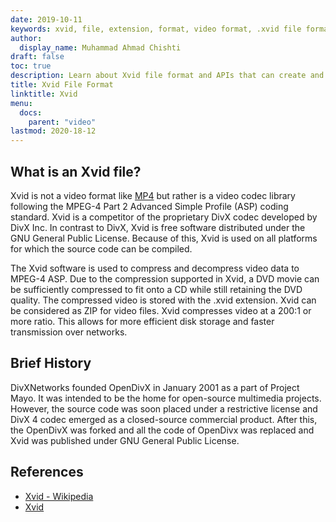 ```yaml
---
date: 2019-10-11
keywords: xvid, file, extension, format, video format, .xvid file format, xvid file format, .xvid extension, xvid extension, how to open xvid file
author:
  display_name: Muhammad Ahmad Chishti
draft: false
toc: true
description: Learn about Xvid file format and APIs that can create and open Xvid files
title: Xvid File Format
linktitle: Xvid
menu:
  docs:
    parent: "video"
lastmod: 2020-18-12
---
```


## What is an Xvid file? ##

Xvid is not a video format like [MP4](/video/mp4/) but rather is a video codec library following the MPEG-4 Part 2 Advanced Simple Profile (ASP) coding standard. Xvid is a competitor of the proprietary DivX codec developed by DivX Inc. In contrast to DivX, Xvid is free software distributed under the GNU General Public License. Because of this, Xvid is used on all platforms for which the source code can be compiled.

The Xvid software is used to compress and decompress video data to MPEG-4 ASP. Due to the compression supported in Xvid, a DVD movie can be sufficiently compressed to fit onto a CD while still retaining the DVD quality. The compressed video is stored with the .xvid extension. Xvid can be considered as ZIP for video files. Xvid compresses video at a 200:1 or more ratio. This allows for more efficient disk storage and faster transmission over networks.

## Brief History ##

DivXNetworks founded OpenDivX in January 2001 as a part of Project Mayo. It was intended to be the home for open-source multimedia projects. However, the source code was soon placed under a restrictive license and DivX 4 codec emerged as a closed-source commercial product. After this, the OpenDivX was forked and all the code of OpenDivx was replaced and Xvid was published under GNU General Public License.

## References ##

- [Xvid - Wikipedia](https://en.wikipedia.org/wiki/Xvid)
- [Xvid](https://www.xvid.com/)